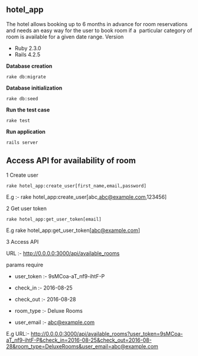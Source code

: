 **hotel_app**
----------
The hotel allows booking up to 6 months in advance for room reservations and needs an easy way for the user to book room if a 
 particular category of room is available for a given date range.
Version
 - Ruby 2.3.0
 - Rails 4.2.5
 
**Database creation**

    rake db:migrate
**Database initialization**

    rake db:seed
**Run the test case**

    rake test
**Run application**

    rails server
    
**Access API for availability of room**
----------
1 Create user
 
    rake hotel_app:create_user[first_name,email,password]
    
    
E.g :- rake hotel_app:create_user[abc,abc@example.com,123456]

2 Get user token 

    rake hotel_app:get_user_token[email]

E.g rake hotel_app:get_user_token[abc@example.com]

3 Access API

URL :- http://0.0.0.0:3000/api/available_rooms

params require

- user_token  :- 9sMCoa-aT_nf9-ihtF-P  

- check_in    :- 2016-08-25 

- check_out   :- 2016-08-28

- room_type   :- Deluxe Rooms

- user_email  :- abc@example.com

E.g URL:- http://0.0.0.0:3000/api/available_rooms?user_token=9sMCoa-aT_nf9-ihtF-P&check_in=2016-08-25&check_out=2016-08-28&room_type=DeluxeRooms&user_email=abc@example.com

